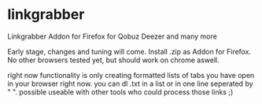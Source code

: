# linkgrabber
Linkgrabber Addon for Firefox for Qobuz Deezer and many more

Early stage, changes and tuning will come.
Install .zip as Addon for Firefox. No other browsers tested yet, but should work on chrome aswell.

right now functionality is only creating formatted lists of tabs you have open in your browser right now. you can dl .txt in a list or in one line seperated by " ".
possible useable with other tools who could process those links ;)
